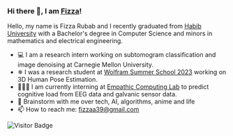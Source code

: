 ### Hi there 👋, I am [Fizza](https://www.linkedin.com/in/fizza-rubab-256bb41b4/)!

Hello, my name is Fizza Rubab and I recently graduated from [Habib University](https://habib.edu.pk/) with a Bachelor's degree in Computer Science  and minors in mathematics and electrical engineering.
- 💻 I am a research intern working on subtomogram classification and image denoising at Carnegie Mellon University.
- ✵ I was a research student at [Wolfram Summer School 2023](https://education.wolfram.com/summer-school) working on 3D Human Pose Estimation.
- 👩🏻‍💻 I am currently interning at [Empathic Computing Lab](http://empathiccomputing.org/) to predict cognitive load from EEG data and galvanic sensor data.
- 💬 Brainstorm with me over tech, AI, algorithms, anime and life 
- 📫 How to reach me: fizzaa39@gmail.com
  
![Visitor Badge](https://visitor-badge.laobi.icu/badge?page_id=Fizza-Rubab.Fizza-Rubab)
